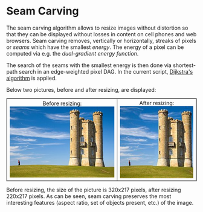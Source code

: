 # Seam Carving
The seam carving algorithm allows to resize images without distortion so that they can be displayed without losses in content on cell phones and web browsers. Seam carving removes, vertically or horizontally, streaks of pixels or *seams* which have the smallest *energy*. The energy of a pixel can be computed via e.g. the *dual-gradient energy function*.

The search of the seams with the smallest energy is then done via shortest-path search in an edge-weighted pixel DAG. In the current script, [Dijkstra's algorithm](https://en.wikipedia.org/wiki/Dijkstra%27s_algorithm) is applied.

Below two pictures, before and after resizing, are displayed:

<table width="500" border="1" cellpadding="5">
    <tr>
        <td align="center" valign="center">
            Before resizing:
            <br />
            <img src="https://github.com/Imlerith/SeamCarving/blob/master/images/pic.jpg" alt="before resizing" />
        </td>
        <td align="center" valign="center">
            After resizing:
            <br />
            <img src="https://github.com/Imlerith/SeamCarving/blob/master/images/pic_resized.jpg" alt="after resizing" />
        </td>
    </tr>
</table>

Before resizing, the size of the picture is 320x217 pixels, after resizing 220x217 pixels. As can be seen, seam carving preserves the most interesting features (aspect ratio, set of objects present, etc.) of the image.
